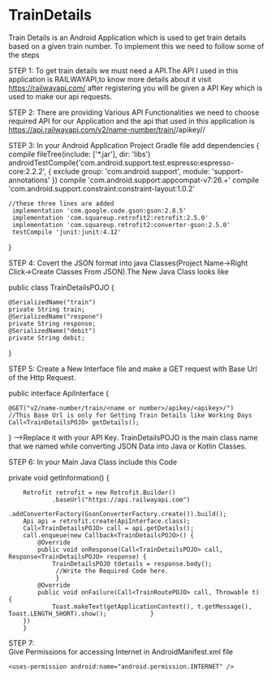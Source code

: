 # TrainDetails
Train Details is an Android Application which is used to get train details based on a given train number.
To implement this we need to follow some of the steps

STEP 1:
To get train details we must need a API.The API I used in this application is RAILWAYAPI,to know more details about it
visit  https://railwayapi.com/ 
after registering you will be given a API Key which is used to make our api requests.

STEP 2:
There are providing Various API Functionalities we need to choose required API for our Application and the api that used in this application is
https://api.railwayapi.com/v2/name-number/train/<name or number>/apikey/<apikey>/ 
        
STEP 3:
In your Android Application Project Gradle file add
dependencies {
    compile fileTree(include: ['*.jar'], dir: 'libs')
    androidTestCompile('com.android.support.test.espresso:espresso-core:2.2.2', {
        exclude group: 'com.android.support', module: 'support-annotations'
    })
    compile 'com.android.support:appcompat-v7:26.+'
    compile 'com.android.support.constraint:constraint-layout:1.0.2'
 
    //these three lines are added 
     implementation 'com.google.code.gson:gson:2.8.5'
     implementation 'com.squareup.retrofit2:retrofit:2.5.0'
     implementation 'com.squareup.retrofit2:converter-gson:2.5.0'
     testCompile 'junit:junit:4.12'
}
        
STEP 4:
Covert the JSON format into java Classes(Project Name->Right Click->Create Classes From JSON).The New Java Class looks like

public class TrainDetailsPOJO {
 
    @SerializedName("train")
    private String train;
    @SerializedName("respone")
    private String response;
    @SerializedName("debit")
    private String debit;
}


STEP 5:
Create a New Interface file and make a GET request with Base Url of the Http Request.

public interface ApiInterface {

    @GET("v2/name-number/train/<name or number>/apikey/<apikey>/")
    //This Base Url is only for Getting Train Details like Working Days
    Call<TrainDetailsPOJO> getDetails();
}
<apikey>-->Replace it with your API Key.
TrainDetailsPOJO is the main class name that we named while converting JSON Data into Java or Kotlin Classes.
        
STEP 6:
In your Main Java Class include this Code

private void getInformation() {

        Retrofit retrofit = new Retrofit.Builder()
                .baseUrl("https://api.railwayapi.com")
                .addConverterFactory(GsonConverterFactory.create()).build();
        Api api = retrofit.create(ApiInterface.class);
        Call<TrainDetailsPOJO> call = api.getDetails();
        call.enqueue(new Callback<TrainDetailsPOJO>() {
            @Override
            public void onResponse(Call<TrainDetailsPOJO> call, Response<TrainDetailsPOJO> response) {
                TrainDetailsPOJO tdetails = response.body();
                 //Write the Required Code here.
                 }
            @Override
            public void onFailure(Call<TrainRoutePOJO> call, Throwable t) {
                Toast.makeText(getApplicationContext(), t.getMessage(), Toast.LENGTH_SHORT).show();            }
        })
        }
        
STEP 7:    
 Give Permissions for accessing Internet in AndroidManifest.xml file
  <!-- the internet permission --> 
    <uses-permission android:name="android.permission.INTERNET" />







